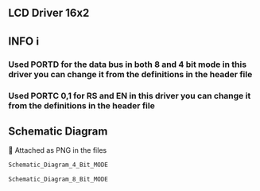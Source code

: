 ## LCD Driver 16x2

## INFO ℹ️
### Used PORTD for the data bus in both 8 and 4 bit mode in this driver you can change it from the definitions in the header file

### Used PORTC 0,1 for RS and EN in this driver you can change it from the definitions in the header file

## Schematic Diagram
📎 Attached as PNG in the files

```bash
Schematic_Diagram_4_Bit_MODE
```
```bash
Schematic_Diagram_8_Bit_MODE
```
